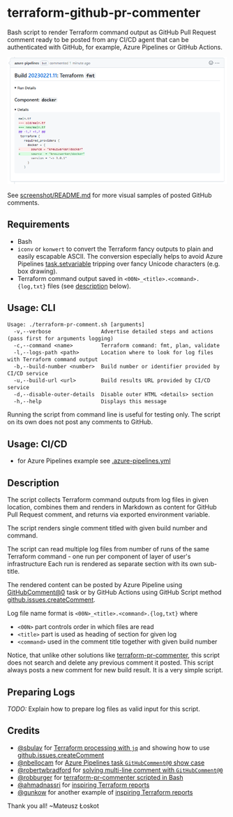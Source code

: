 # terraform-github-pr-commenter

Bash script to render Terraform command output as GitHub Pull Request comment
ready to be posted from any CI/CD agent that can be authenticated with GitHub,
for example, Azure Pipelines or GitHub Actions.

![fmt](screenshot/fmt.png)

See [screenshot/README.md](screenshot/README.md) for more visual samples of posted GitHub comments.

## Requirements

- Bash
- `iconv` or `konwert` to convert the Terraform fancy outputs to plain and easily escapable ASCII.
    The conversion especially helps to avoid Azure Pipelines [task.setvariable](https://learn.microsoft.com/en-us/azure/devops/pipelines/process/set-variables-scripts)
    tripping over fancy Unicode characters (e.g. box drawing).
- Terraform command output saved in `<00N>_<title>.<command>.{log,txt}` files (see [description](#description) below).

## Usage: CLI

```shell
Usage: ./terraform-pr-comment.sh [arguments]
  -v,--verbose                Advertise detailed steps and actions (pass first for arguments logging)
  -c,--command <name>         Terraform command: fmt, plan, validate
  -l,--logs-path <path>       Location where to look for log files with Terraform command output
  -b,--build-number <number>  Build number or identifier provided by CI/CD service
  -u,--build-url <url>        Build results URL provided by CI/CD service
  -d,--disable-outer-details  Disable outer HTML <details> section
  -h,--help                   Displays this message
```

Running the script from command line is useful for testing only.
The script on its own does not post any comments to GitHub.

## Usage: CI/CD

- for Azure Pipelines example see [.azure-pipelines.yml](.azure-pipelines.yml)

## Description

The script collects Terraform command outputs from log files in given location,
combines them and renders in Markdown as content for GitHub Pull Request comment,
and returns via exported environment variable.

The script renders single comment titled with given build number and command.

The script can read multiple log files from number of runs of the same Terraform
command - one run per component of layer of user's infrastructure
Each run is rendered as separate section with its own sub-title.

The rendered content can be posted by Azure Pipeline using
[GitHubComment@0](https://learn.microsoft.com/en-us/azure/devops/pipelines/tasks/reference/github-comment-v0)
task or by GitHub Actions using GitHub Script method
[github.issues.createComment](https://github.com/actions/github-script).

Log file name format is `<00N>_<title>.<command>.{log,txt}` where

- `<00N>` part controls order in which files are read
- `<title>` part is used as heading of section for given log
- `<command>` used in the comment title together with given build number

Notice, that unlike other solutions like
[terraform-pr-commenter](https://github.com/robburger/terraform-pr-commenter),
this script does not search and delete any previous comment it posted.
This script always posts a new comment for new build result.
It is a very simple script.

## Preparing Logs

*TODO:* Explain how to prepare log files as valid input for this script.

## Credits

- [@sbulav](https://github.com/sbulav) for [Terraform processing with `jq`](https://sbulav.github.io/terraform/terraform-vs-github-actions/)
   and showing how to use [github.issues.createComment](https://github.com/actions/github-script)
- [@nbellocam](https://github.com/nbellocam) for [Azure Pipelines task `GitHubComment@0` show case](https://medium.com/southworks/continuous-integration-for-smart-contracts-4a8b78d387c)
- [@robertwbradford](https://github.com/robertwbradford) for [solving multi-line comment with `GitHubComment@0`](https://stackoverflow.com/a/72277737/151641)
- [@robburger](https://github.com/robburger) for [terraform-pr-commenter scripted in Bash](https://github.com/robburger/terraform-pr-commenter/blob/10779c60059f0f099ef676a9dde158d646555473/entrypoint.sh)
- [@ahmadnassri](https://github.com/ahmadnassri) for [inspiring Terraform reports](https://github.com/ahmadnassri/action-terraform-report)
- [@gunkow](https://github.com/gunkow) for another example of [inspiring Terraform reports](https://github.com/gunkow/terraform-pr-commenter)

Thank you all! ~Mateusz Łoskot
